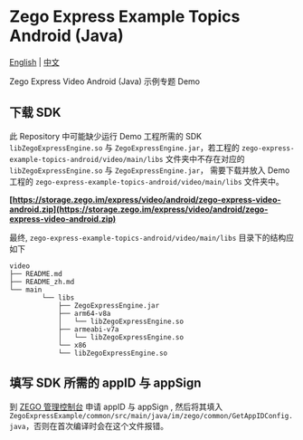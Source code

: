 # Zego Express Example Topics Android (Java)

[English](README.md) | [中文](README_zh.md)

Zego Express Video Android (Java) 示例专题 Demo

## 下载 SDK

此 Repository 中可能缺少运行 Demo 工程所需的 SDK `libZegoExpressEngine.so` 与 `ZegoExpressEngine.jar`，若工程的 `zego-express-example-topics-android/video/main/libs` 文件夹中不存在对应的`libZegoExpressEngine.so` 与 `ZegoExpressEngine.jar`， 需要下载并放入 Demo 工程的 `zego-express-example-topics-android/video/main/libs` 文件夹中。

**[https://storage.zego.im/express/video/android/zego-express-video-android.zip](https://storage.zego.im/express/video/android/zego-express-video-android.zip)**

最终, `zego-express-example-topics-android/video/main/libs` 目录下的结构应如下

```tree
video
├── README.md
├── README_zh.md
└── main
        └── libs
            ├── ZegoExpressEngine.jar
            ├── arm64-v8a
            │   └── libZegoExpressEngine.so
            ├── armeabi-v7a
            │   └── libZegoExpressEngine.so
            └── x86
            └── libZegoExpressEngine.so
```

## 填写 SDK 所需的 appID 与 appSign

到 [ZEGO 管理控制台](https://console-express.zego.im/acount/register) 申请 appID 与 appSign , 然后将其填入 `ZegoExpressExample/common/src/main/java/im/zego/common/GetAppIDConfig.java`，否则在首次编译时会在这个文件报错。
